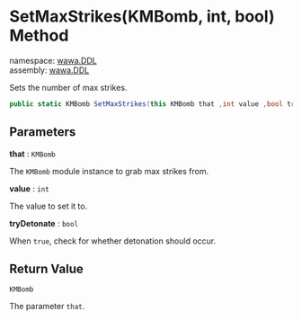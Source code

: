 # SetMaxStrikes\(KMBomb, int, bool\) Method

namespace: [wawa\.DDL](../../wawa.DDL.md)<br />
assembly: [wawa\.DDL](../../../wawa.DDL.md)

Sets the number of max strikes\.

```csharp
public static KMBomb SetMaxStrikes(this KMBomb that ,int value ,bool tryDetonate = False);
```

## Parameters

__that__ : `KMBomb`

The `KMBomb` module instance to grab max strikes from\.

__value__ : `int`

The value to set it to\.

__tryDetonate__ : `bool`

When `true`, check for whether detonation should occur\.

## Return Value

`KMBomb`

The parameter `that`\.

